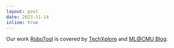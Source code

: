 ```yaml
---
layout: post
date: 2023-11-14
inline: true
---
```


Our work [RoboTool](https://arxiv.org/pdf/2310.13065.pdf) is covered by [TechXplore](https://techxplore.com/news/2023-11-robots-tools-creatively-leveraging-large.html) and [ML@CMU Blog](https://blog.ml.cmu.edu/2023/12/08/creative-robot-tool-use-with-large-language-models/).